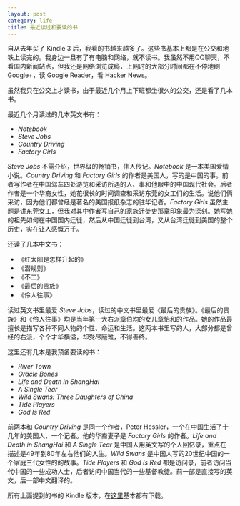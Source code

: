 ```yaml
---
layout: post
category: life
title: 最近读过和要读的书
---
```


自从去年买了 Kindle 3 后，我看的书越来越多了。这些书基本上都是在公交和地铁上读完的。我身边一旦有了有电脑和网络，就不读书。我虽然不用QQ聊天，不看国内新闻站点，但我还是网络浏览成瘾，上网时的大部分时间都在不停地刷 Google+，读 Google Reader，看 Hacker News。

虽然我只在公交上才读书，由于最近几个月上下班都坐很久的公交，还是看了几本书。

最近几个月读过的几本英文书有：

- *Notebook*
- *Steve Jobs*
- *Country Driving*
- *Factory Girls*

*Steve Jobs* 不需介绍，世界级的畅销书，伟人传记。*Notebook* 是一本美国爱情小说。*Country Driving* 和 *Factory Girls* 的作者是美国人，写的是中国的事。前者写作者在中国驾车四处游览和采访所遇的人、事和他眼中的中国现代社会。后者作者是一个华裔女性，她花很长的时间调查和采访东莞的女工们的生活。说他们俩采访，因为他们都曾经是著名的美国报纸杂志的驻华记者。*Factory Girls* 虽然主题是讲东莞女工，但我对其中作者写自己的家族迁徙史那章印象最为深刻。她写她的祖先如何在中国国内迁徙，然后从中国迁徙到台湾，又从台湾迁徙到美国的整个历史，实在让人感慨万千。

还读了几本中文书：

- 《红太阳是怎样升起的》
- 《潜规则》
- 《不二》
- 《最后的贵族》
- 《伶人往事》

读过英文书里最爱 *Steve Jobs*，读过的中文书里最爱《最后的贵族》。《最后的贵族》和《伶人往事》均是当年第一大右派章伯均的女儿章怡和的作品。她的作品最擅长是描写各种不同人物的个性、命运和生活。这两本书里写的人，大部分都是曾经的右派，个个才华横溢，却受尽磨难，不得善终。

这里还有几本是我预备要读的书：

- *River Town*
- *Oracle Bones*
- *Life and Death in ShangHai*
- *A Single Tear*
- *Wild Swans: Three Daughters of China*
- *Tide Players*
- *God Is Red*

前两本和 *Country Driving* 是同一个作者，Peter Hessler，一个在中国生活了十几年的美国人，一个记者。他的华裔妻子是 *Factory Girls* 的作者。*Life and Death in ShangHai* 和 *A Single Tear* 是中国人用英文写的个人回忆录，重点在描述是49年到80年左右他们的人生。*Wild Swans* 是中国人写的20世纪中国的一个家庭三代女性的的故事。*Tide Players* 和 *God Is Red* 都是访问录，前者访问当代中国的一些成功人士，后者访问中国当代的一些基督教徒。前一部是直接写的英文，后一部中文翻译的。

所有上面提到的书的 Kindle 版本，在[这里](http://ikindle.mobi/book/)基本都有下载。
